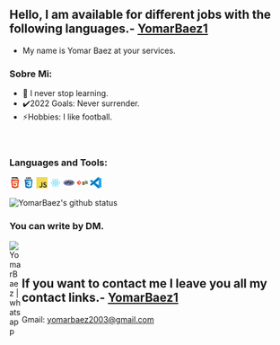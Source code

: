 ## Hello, I am available for different jobs with the following languages.- [YomarBaez1](https://www.github.com/YomarBaez)	

- My name is Yomar Baez at your services.

### Sobre Mi:	

- 🚧 I never stop learning.
- ✔️2022 Goals: Never surrender.
- ⚡Hobbies: I like football.	
<br /><br />	

### Languages and Tools:

<code><img height="20" src="https://raw.githubusercontent.com/github/explore/80688e429a7d4ef2fca1e82350fe8e3517d3494d/topics/html/html.png"></code>
<code><img height="20" src="https://raw.githubusercontent.com/github/explore/80688e429a7d4ef2fca1e82350fe8e3517d3494d/topics/css/css.png"></code>
<code><img height="20" src="https://raw.githubusercontent.com/github/explore/80688e429a7d4ef2fca1e82350fe8e3517d3494d/topics/javascript/javascript.png"></code>
<code><img height="20" src="https://raw.githubusercontent.com/github/explore/80688e429a7d4ef2fca1e82350fe8e3517d3494d/topics/react/react.png"></code>
<code><img height="20" src="https://raw.githubusercontent.com/github/explore/80688e429a7d4ef2fca1e82350fe8e3517d3494d/topics/php/php.png"></code>
<code><img height="20" src="https://raw.githubusercontent.com/github/explore/80688e429a7d4ef2fca1e82350fe8e3517d3494d/topics/git/git.png"></code>
<code><img height="20" src="https://raw.githubusercontent.com/github/explore/80688e429a7d4ef2fca1e82350fe8e3517d3494d/topics/visual-studio-code/visual-studio-code.png"></code>

<img alt="YomarBaez's github status" src="https://github-readme-stats.vercel.app/api/top-langs/?username=yomarbaez1&layout=compact&theme=dark" />	
<br />	

### You can write by DM.
[<img align="left" alt="YomarBaez | whatsapp" width="22px" src="https://cdn.jsdelivr.net/npm/simple-icons@v3/icons/whatsapp.svg" />][whatsapp]	

<br />	
<br />	


[whatsapp]: https://api.whatsapp.com/send/?phone=18293210080&text=i+got+u+from+github&app_absent=0


## If you want to contact me I leave you all my contact links.- [YomarBaez1](https://www.github.com/YomarBaez1)

Gmail: yomarbaez2003@gmail.com

